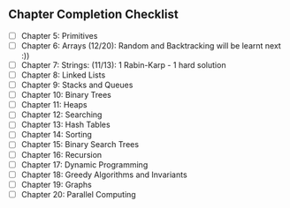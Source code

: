 ## Chapter Completion Checklist

- [ ] Chapter 5: Primitives
- [ ] Chapter 6: Arrays (12/20): Random and Backtracking will be learnt next :))
- [ ] Chapter 7: Strings: (11/13): 1 Rabin-Karp - 1 hard solution
- [ ] Chapter 8: Linked Lists
- [ ] Chapter 9: Stacks and Queues
- [ ] Chapter 10: Binary Trees
- [ ] Chapter 11: Heaps
- [ ] Chapter 12: Searching
- [ ] Chapter 13: Hash Tables
- [ ] Chapter 14: Sorting
- [ ] Chapter 15: Binary Search Trees
- [ ] Chapter 16: Recursion
- [ ] Chapter 17: Dynamic Programming
- [ ] Chapter 18: Greedy Algorithms and Invariants
- [ ] Chapter 19: Graphs
- [ ] Chapter 20: Parallel Computing